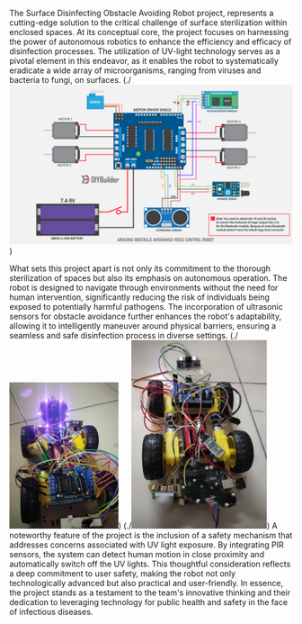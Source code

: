 The Surface Disinfecting Obstacle Avoiding Robot project, represents a cutting-edge solution to the critical challenge of surface sterilization within enclosed spaces. At its conceptual core, the project focuses on harnessing the power of autonomous robotics to enhance the efficiency and efficacy of disinfection processes. The utilization of UV-light technology serves as a pivotal element in this endeavor, as it enables the robot to systematically eradicate a wide array of microorganisms, ranging from viruses and bacteria to fungi, on surfaces.
(./![alt](./images/method.jpg))

What sets this project apart is not only its commitment to the thorough sterilization of spaces but also its emphasis on autonomous operation. The robot is designed to navigate through environments without the need for human intervention, significantly reducing the risk of individuals being exposed to potentially harmful pathogens. The incorporation of ultrasonic sensors for obstacle avoidance further enhances the robot's adaptability, allowing it to intelligently maneuver around physical barriers, ensuring a seamless and safe disinfection process in diverse settings.
(./![alt](./images/front-view.png))
(./![alt](./images/back-view.png))
A noteworthy feature of the project is the inclusion of a safety mechanism that addresses concerns associated with UV light exposure. By integrating PIR sensors, the system can detect human motion in close proximity and automatically switch off the UV lights. This thoughtful consideration reflects a deep commitment to user safety, making the robot not only technologically advanced but also practical and user-friendly. In essence, the project stands as a testament to the team's innovative thinking and their dedication to leveraging technology for public health and safety in the face of infectious diseases.
